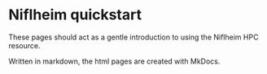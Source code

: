 # Niflheim quickstart

These pages should act as a gentle introduction to using the Niflheim HPC resource.

Written in markdown, the html pages are created with MkDocs.